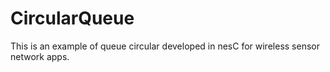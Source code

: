 CircularQueue
=============

This is an example of queue circular developed in nesC for wireless sensor network apps.
